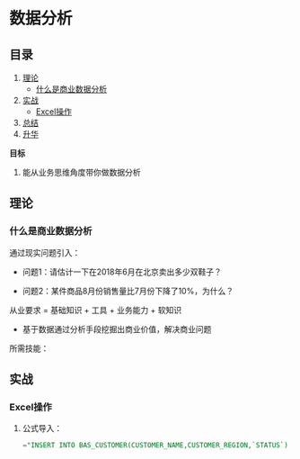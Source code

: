 # 数据分析



## 目录

1. [理论](#理论)
   - [什么是商业数据分析](#什么是商业数据分析)
2. [实战](#实战)
   - [Excel操作](#Excel操作)
3. [总结](#总结)
4. [升华](#升华)



**目标**

1. 能从业务思维角度带你做数据分析



## 理论



### 什么是商业数据分析

通过现实问题引入：

- 问题1：请估计一下在2018年6月在北京卖出多少双鞋子？

- 问题2：某件商品8月份销售量比7月份下降了10%，为什么？



从业要求 = 基础知识 + 工具 + 业务能力 + 软知识

- 基于数据通过分析手段挖掘出商业价值，解决商业问题



所需技能：



## 实战



### Excel操作

1. 公式导入：

   ```sql
   ="INSERT INTO BAS_CUSTOMER(CUSTOMER_NAME,CUSTOMER_REGION,`STATUS`) VALUES('"&C2&"',IFNULL((SELECT ID FROM BAS_REGION WHERE REGION_NAME = '"&D2&"市' LIMIT 1),0),1);"
   ```

   